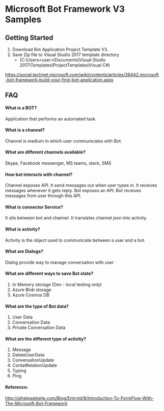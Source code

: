 # Microsoft Bot Framework V3 Samples

## Getting Started
1. Download Bot Application Project Template V3.
2. Save Zip file to Visual Studio 2017 template directory 
   * (C:\Users\<user>\Documents\Visual Studio 2017\Templates\ProjectTemplates\Visual C#\)

https://social.technet.microsoft.com/wiki/contents/articles/36442.microsoft-bot-framework-build-your-first-bot-application.aspx

## FAQ
#### What is a BOT?
Application that performs an automated task.

#### What is a channel?
Channel is medium in which user communicates with Bot.

#### What are different channels available?
Skype, Facebook messenger, MS teams, slack, SMS

#### How bot interacts with channel?
Channel exposes API. 
It send messages out when user types in. 
It receives messages whenever it gets reply.
Bot exposes an API.
Bot receives messages from user through this API.

#### What is connector Service?
It sits between bot and channel. It translates channel json into activity.

#### What is activity?
Activity is the object used to communicate between a user and a bot.

#### What are Dialogs?
Dialog provide way to manage conversation with user

#### What are different ways to save Bot state?
1. In Memory storage (Dev - local testing only)
2. Azure Blob storage
3. Azure Cosmos DB

#### What are the type of Bot data?
1. User Data
2. Conversation Data
3. Private Conversation Data

#### What are the different type of activity?
1. Message
2. DeleteUserData
3. ConversationUpdate
4. ContatRelationUpdate
5. Typing
6. Ping

#### Reference:
http://aihelpwebsite.com/Blog/EntryId/8/Introduction-To-FormFlow-With-The-Microsoft-Bot-Framework
